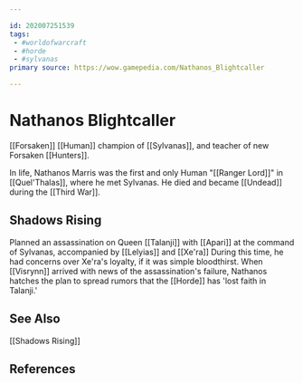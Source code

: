 ```yaml
---

id: 202007251539
tags:
 - #worldofwarcraft
 - #horde
 - #sylvanas
primary source: https://wow.gamepedia.com/Nathanos_Blightcaller

---
```


# Nathanos Blightcaller
[[Forsaken]] [[Human]] champion of [[Sylvanas]], and teacher of new Forsaken [[Hunters]].

In life, Nathanos Marris was the first and only Human "[[Ranger Lord]]" in [[Quel'Thalas]], where he met Sylvanas. He died and became [[Undead]] during the [[Third War]].

## Shadows Rising
Planned an assassination on Queen [[Talanji]] with [[Apari]] at the command of Sylvanas, accompanied by [[Lelyias]] and [[Xe'ra]] During this time, he had concerns over Xe'ra's loyalty, if it was simple bloodthirst. When [[Visrynn]] arrived with news of the assassination's failure, Nathanos hatches the plan to spread rumors that the [[Horde]] has 'lost faith in Talanji.'

## See Also
[[Shadows Rising]]


## References

